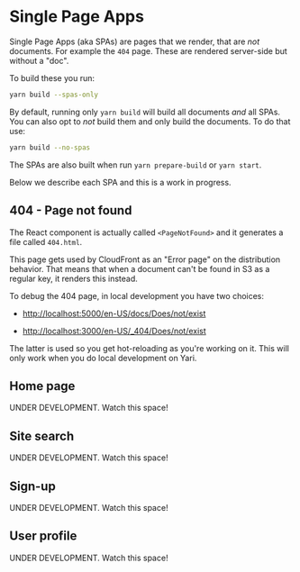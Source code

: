 # Single Page Apps

Single Page Apps (aka SPAs) are pages that we render, that are _not_ documents.
For example the `404` page. These are rendered server-side but without a "doc".

To build these you run:

```sh
yarn build --spas-only
```

By default, running only `yarn build` will build all documents _and_ all SPAs.
You can also opt to _not_ build them and only build the documents. To do that use:

```sh
yarn build --no-spas
```

The SPAs are also built when run `yarn prepare-build` or `yarn start`.

Below we describe each SPA and this is a work in progress.

## 404 - Page not found

The React component is actually called `<PageNotFound>` and it generates a file
called `404.html`.

This page gets used by CloudFront as an "Error page" on the distribution
behavior. That means that when a document can't be found in S3 as a regular
key, it renders this instead.

To debug the 404 page, in local development you have two choices:

- [http://localhost:5000/en-US/docs/Does/not/exist](http://localhost:5000/en-US/docs/Does/not/exist)

- [http://localhost:3000/en-US/\_404/Does/not/exist](http://localhost:3000/en-US/_404/Does/not/exist)

The latter is used so you get hot-reloading as you're working on it. This will only
work when you do local development on Yari.

## Home page

UNDER DEVELOPMENT. Watch this space!

## Site search

UNDER DEVELOPMENT. Watch this space!

## Sign-up

UNDER DEVELOPMENT. Watch this space!

## User profile

UNDER DEVELOPMENT. Watch this space!
